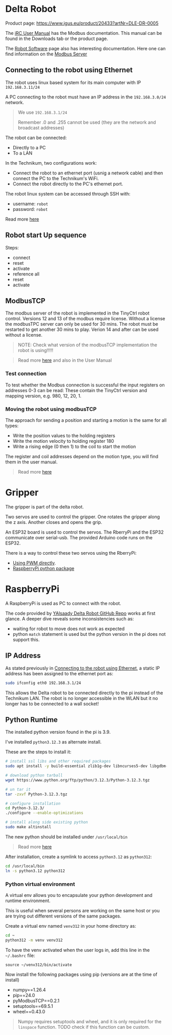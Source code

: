 


# Delta Robot 

Product page: https://www.igus.eu/product/20433?artNr=DLE-DR-0005

The [iRC User Manual](https://www.igus.eu/ContentData/Products/Downloads/iRC_R13_UserGuide_en.pdf) has the Modbus documentation. This manual can be found in the Downloads tab or the product page.

The [Robot Software](https://www.igus.eu/info/robot-software) page also has interesting documentation. Here one can find information on the [Modbus Server](https://wiki.cpr-robots.com/index.php/Modbus_Server)


## Connecting to the robot using Ethernet

The robot uses linux based system for its main computer with IP `192.168.3.11/24`

A PC connecting to the robot must have an IP address in the `192.168.3.0/24` network. 

> We use `192.168.3.1/24`
>
> Remember .0 and .255 cannot be used (they are the network and broadcast addresses)

The robot can be connected:
- Directly to a PC
- To a LAN

In the Technikum, two configurations work:
- Connect the robot to an ethernet port (usnig a network cable) and then connect the PC to the Technikum's WiFi.
- Connect the robot directly to the PC's ethernet port.

The robot linux system can be accessed through SSH with:
- username: `robot` 
- password: `robot`

Read more [here](https://cpr-robots.com/download/TinyCtrl/Filezilla_Putty_EmbCtrlAccess.pdf)

## Robot start Up sequence

Steps:
- connect
- reset
- activate
- reference all
- reset 
- activate

## ModbusTCP

The modbus server of the robot is implemented in the TinyCtrl robot control. Versions 12 and 13 of the modbus require license. Without a license the modbusTPC server can only be used for 30 mins. The robot must be restarted to get another 30 mins to play. Verion 14 and after can be used without a license. 

> NOTE: Check what version of the modbusTCP implementation the robot is using!!!!!

> Read more [here](https://wiki.cpr-robots.com/index.php/Modbus_Server) and also in the User Manual

### Test connection

To test whether the Modbus connection is successful the input registers on addresses 0-3 can be read: These contain the TinyCtrl version and mapping version, e.g. 980, 12, 20, 1.

### Moving the robot using modbusTCP

The approach for sending a position and starting a motion is the same for all types:

- Write the position values to the holding registers
- Write the motion velocity to holding register 180
- Write a rising edge (0 then 1) to the coil to start the motion

The register and coil addresses depend on the motion type, you will find them in the user manual.

> Read more [here](https://wiki.cpr-robots.com/index.php/Moving_Robots_via_Modbus)

# Gripper

The gripper is part of the delta robot.

Two servos are used to control the gripper. One rotates the gripper along the z axis. Another closes and opens the grip.

An ESP32 board is used to control the servos. The RberryPi and the ESP32 communicate over serial-usb. The provided Arduino code runs on the ESP32.

There is a way to control these two servos using the RberryPi:
- [Using PWM directly](https://projects.raspberrypi.org/en/projects/grandpa-scarer/3). 
- [RaspberryPi python package](https://www.digikey.com/en/maker/tutorials/2021/how-to-control-servo-motors-with-a-raspberry-pi)

# RaspberryPi

A RaspberryPi is used as PC to connect with the robot. 

The code provided by [YAlsaady Delta Robot GitHub Repo](https://github.com/YAlsaady/IGUS_Delta_Robot) works at first glance. A deeper dive reveals some inconsistencies such as:
- waiting for robot to move does not work as expected
- python `match` statement is used but the python version in the pi does not support this.

## IP Address

As stated previously in [Connecting to the robot using Ethernet](./README.md#connecting-to-the-robot-using-ethernet), a static IP address has been assigned to the ethernet port  as:
```bash
sudo ifconfig eth0 192.168.3.1/24
```

This allows the Delta robot to be connected directly to the pi instead of the Technikum LAN. The robot is no longer accessible in the WLAN but it no longer has to be connected to a wall socket!

## Python Runtime

The installed python version found in the pi is 3.9.

I've installed `python3.12.3` as alternate install.

These are the steps to install it:
```bash
# install ssl libs and other required packages
sudo apt install -y build-essential zlib1g-dev libncurses5-dev libgdbm-dev libnss3-dev libssl-dev libreadline-dev libffi-dev wget cmake

# download python tarball
wget https://www.python.org/ftp/python/3.12.3/Python-3.12.3.tgz

# un tar it
tar -zxvf Python-3.12.3.tgz 

# configure installation
cd Python-3.12.3/
./configure --enable-optimizations

# install along side existing python
sudo make altinstall
```

The new python should be installed under `/usr/local/bin`

> Read more [here](https://raspberrytips.com/install-latest-python-raspberry-pi/)

After installation, create a symlink to access `python3.12` as `python312`:
```bash
cd /usr/local/bin
ln -s python3.12 python312
```

### Python virtual environment

A virtual env allows you to encapsulate your python development and runtime environment. 

This is useful when several persons are working on the same host or you are trying out different versions of the same packages.

Create a virtual env named `venv312` in your home directory as:
```bash
cd ~
python312 -m venv venv312
```

To have the venv activated when the user logs in, add this line in the `~/.bashrc` file: 
```
source ~/venv312/bin/activate
```

Now install the following packages using pip (versions are at the time of install)
- numpy==1.26.4
- pip==24.0
- pyModbusTCP==0.2.1
- setuptools==69.5.1
- wheel==0.43.0

> Numpy requires setuptools and wheel, and it is only required for the `linspace` function. TODO check if this function can be custom.
